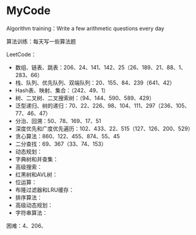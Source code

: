 # MyCode
Algorithm training：Write a few arithmetic questions every day

算法训练：每天写一些算法题



LeetCode：

- 数组、链表、跳表：206、24、141、142、25（26、189、21、88、1、283、66）
- 栈、队列、优先队列、双端队列：20、155、84、239（641、42）
- Hash表、映射、集合：（242、49、1）
- 树、二叉树、二叉搜索树：（94、144、590、589、429）
- 泛型递归、树的递归：70、22、226、98、104、111、297（236、105、77、46、47）
- 分治、回溯：50、78、169、17、51
- 深度优先和广度优先遍历：102、433、22、515（127、126、200、529）
- 贪心算法：860、122、455、874、55、45
- 二分查找：69、367（33、74、153）
- 动态规划：
- 字典树和并查集：
- 高级搜索：
- 红黑树和AVL树：
- 位运算：
- 布隆过滤器和LRU缓存：
- 排序算法：
- 高级动态规划：
- 字符串算法：



困难：4、206、







